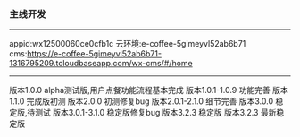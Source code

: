 ### 主线开发
---
appid:wx12500060ce0cfb1c
云环境:e-coffee-5gimeyvl52ab6b71
cms:https://e-coffee-5gimeyvl52ab6b71-1316795209.tcloudbaseapp.com/wx-cms/#/home

---
版本1.0.0
alpha测试版,用户点餐功能流程基本完成
版本1.0.1-1.0.9
功能完善
版本1.1.0 
完成版初测
版本2.0.0 
初测修复bug
版本2.0.1-2.1.0
细节完善
版本3.0.0
稳定版,待测试
版本3.0.1-3.1.0
稳定版修复bug
版本3.2.3
稳定版
版本3.2.3
最新稳定版

​	

